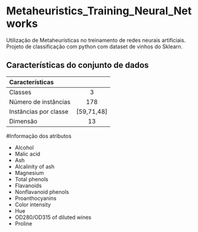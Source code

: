# Metaheuristics_Training_Neural_Networks
Utilização de Metaheurísticas no treinamento de redes neurais artificiais.
Projeto de classificação com python com dataset de vinhos do Sklearn.

## Características do conjunto de dados
|Características||
|:-----|:----:|
|Classes|3|
|Número de instâncias|178|
|Instâncias por classe|[59,71,48]|
|Dimensão|13|

#Informação dos atributos
* Alcohol
* Malic acid
* Ash
* Alcalinity of ash
* Magnesium
* Total phenols
* Flavanoids
* Nonflavanoid phenols
* Proanthocyanins
* Color intensity
* Hue
* OD280/OD315 of diluted wines
* Proline



